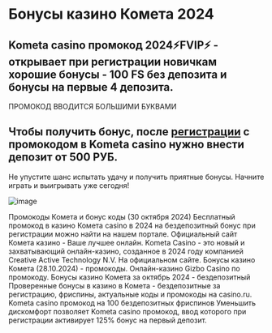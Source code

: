 # Бонусы казино Комета 2024

## Kometa casino промокод 2024⚡FVIP⚡ - открывает при регистрации новичкам хорошие бонусы - 100 FS без депозита и бонусы на первые 4 депозита.

 ПРОМОКОД ВВОДИТСЯ БОЛЬШИМИ БУКВАМИ

 ## Чтобы получить бонус, после [регистрации](https://linkcasino.ru/kometa_fvip) с промокодом в Kometa casino нужно внести депозит от 500 РУБ.

 Не упустите шанс испытать удачу и получить приятные бонусы. Начните играть и выигрывать уже сегодня!

 ![image](https://github.com/user-attachments/assets/cfd2712b-8207-4af1-b732-eedf09042309)


Промокоды Комета и бонус коды (30 октября 2024) Бесплатный промокод в казино Комета casino в 2024 на бездепозитный бонус при регистрации можно найти на нашем портале. Официальный сайт Комета казино - Ваше лучшее онлайн. Kometa Casino - это новый и захватывающий онлайн-казино, созданное в 2024 году компанией Creative Active Technology N.V. На официальном сайте. Бонусы казино Комета (28.10.2024) - промокоды. Онлайн-казино Gizbo Casino по промокоду. Бонусы казино Комета за октябрь 2024 - бездепозитный Проверенные бонусы в казино в Комета - бездепозитные за регистрацию, фриспины, актуальные коды и промокоды на casino.ru.
Kometa casino промокод на 100 бездепозитных фриспинов Уменьшить дискомфорт позволяет Kometa casino промокод, ввод которого при регистрации активирует 125% бонус на первый депозит.
